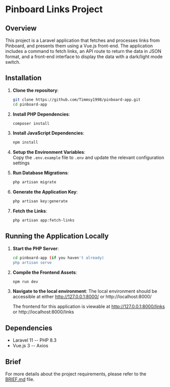 # Pinboard Links Project

## Overview

This project is a Laravel application that fetches and processes links from Pinboard, and presents them using a Vue.js front-end. The application includes a command to fetch links, an API route to return the data in JSON format, and a front-end interface to display the data with a dark/light mode switch.

## Installation

1. **Clone the repository**:
   ```bash
   git clone https://github.com/Timmsy1998/pinboard-app.git
   cd pinboard-app
   ```

2. **Install PHP Dependencies**:
    ```bash
    composer install
    ```

3. **Install JavaScript Dependencies**:
    ```bash
    npm install
    ```

4. **Setup the Environment Variables**:  
    Copy the `.env.example` file to `.env` and update the relevant configuration settings

5. **Run Database Migrations**:
    ```bash
    php artisan migrate
    ```

6. **Generate the Application Key**:
    ```bash
    php artisan key:generate
    ```

7. **Fetch the Links**:
    ```bash
    php artisan app:fetch-links
    ```

## Running the Application Locally

1. **Start the PHP Server**:
    ```bash
    cd pinboard-app (if you haven't already)
    php artisan serve
    ```

2. **Compile the Frontend Assets**:
    ```bash
    npm run dev
    ```

3. **Navigate to the local environment**:
    The local environment should be accessible at either http://127.0.0.1:8000/ or http://localhost:8000/  
      
    The frontend for this application is viewable at http://127.0.0.1:8000/links or http://localhost:8000/links 

## Dependencies

- Laravel 11
-- PHP 8.3
- Vue.js 3
-- Axios

## Brief

For more details about the project requirements, please refer to the [BRIEF.md](./BRIEF.md) file.